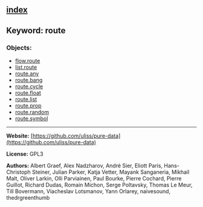 [index](../index.html)
---

## Keyword: route

### Objects:
* [flow.route](../flow.route.html)
* [list.route](../list.route.html)
* [route.any](../route.any.html)
* [route.bang](../route.bang.html)
* [route.cycle](../route.cycle.html)
* [route.float](../route.float.html)
* [route.list](../route.list.html)
* [route.prop](../route.prop.html)
* [route.random](../route.random.html)
* [route.symbol](../route.symbol.html)

---
**Website:** [https://github.com/uliss/pure-data](https://github.com/uliss/pure-data)

**License:** GPL3

**Authors:** Albert Graef, Alex Nadzharov, André Sier, Eliott Paris, Hans-Christoph Steiner, Julian Parker, Katja Vetter, Mayank Sanganeria, Mikhail Malt, Oliver Larkin, Olli Parviainen, Paul Bourke, Pierre Cochard, Pierre Guillot, Richard Dudas, Romain Michon, Serge Poltavsky, Thomas Le Meur, Till Bovermann, Viacheslav Lotsmanov, Yann Orlarey, naivesound, thedrgreenthumb
